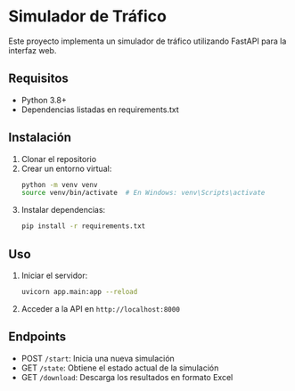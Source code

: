 # Simulador de Tráfico

Este proyecto implementa un simulador de tráfico utilizando FastAPI para la interfaz web.

## Requisitos

- Python 3.8+
- Dependencias listadas en requirements.txt

## Instalación

1. Clonar el repositorio
2. Crear un entorno virtual:
   ```bash
   python -m venv venv
   source venv/bin/activate  # En Windows: venv\Scripts\activate
   ```
3. Instalar dependencias:
   ```bash
   pip install -r requirements.txt
   ```

## Uso

1. Iniciar el servidor:
   ```bash
   uvicorn app.main:app --reload
   ```

2. Acceder a la API en `http://localhost:8000`

## Endpoints

- POST `/start`: Inicia una nueva simulación
- GET `/state`: Obtiene el estado actual de la simulación
- GET `/download`: Descarga los resultados en formato Excel
